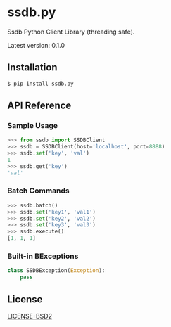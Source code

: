 ssdb.py
=======

Ssdb Python Client Library (threading safe).

Latest version: 0.1.0

Installation
------------

```bash
$ pip install ssdb.py
```

API Reference
-------------

### Sample Usage

```python
>>> from ssdb import SSDBClient
>>> ssdb = SSDBClient(host='localhost', port=8888)
>>> ssdb.set('key', 'val')
1
>>> ssdb.get('key')
'val'
```

### Batch Commands

```python
>>> ssdb.batch()
>>> ssdb.set('key1', 'val1')
>>> ssdb.set('key2', 'val2')
>>> ssdb.set('key3', 'val3')
>>> ssdb.execute()
[1, 1, 1]
```

### Built-in BExceptions

```python
class SSDBException(Exception):
    pass
```

License
-------

[LICENSE-BSD2](LICENSE-BSD2)
